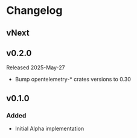 # Changelog

## vNext

## v0.2.0

Released 2025-May-27

- Bump opentelemetry-* crates versions to 0.30

## v0.1.0

### Added

- Initial Alpha implementation
